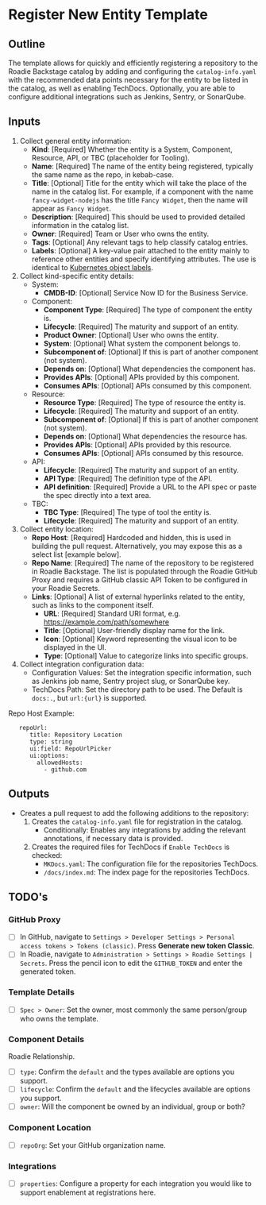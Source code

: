 # Register New Entity Template

## Outline
The template allows for quickly and efficiently registering a repository to the Roadie Backstage catalog by adding and configuring the `catalog-info.yaml` with the recommended data points necessary for the entity to be listed in the catalog, as well as enabling TechDocs. Optionally, you are able to configure additional integrations such as Jenkins, Sentry, or SonarQube.

## Inputs
1. Collect general entity information:
   - **Kind**: \[Required\] Whether the entity is a System, Component, Resource, API, or TBC (placeholder for Tooling).
   - **Name**: \[Required\] The name of the entity being registered, typically the same name as the repo, in kebab-case.
   - **Title**: \[Optional\] Title for the entity which will take the place of the name in the catalog list. For example, if a component with the name `fancy-widget-nodejs` has the title `Fancy Widget`, then the name will appear as `Fancy Widget`.
   - **Description**: \[Required\] This should be used to provided detailed information in the catalog list.
   - **Owner**: \[Required\] Team or User who owns the entity.
   - **Tags**: \[Optional\] Any relevant tags to help classify catalog entries.
   - **Labels**: \[Optional\] A key-value pair attached to the entity mainly to reference other entities and specify identifying attributes. The use is identical to [Kubernetes object labels](https://kubernetes.io/docs/concepts/overview/working-with-objects/labels/).
2. Collect kind-specific entity details:
   - System:
      - **CMDB-ID**: \[Optional\] Service Now ID for the Business Service.
   - Component:
      - **Component Type**: \[Required\] The type of component the entity is.
      - **Lifecycle**: \[Required\] The maturity and support of an entity.
      - **Product Owner**: \[Optional\] User who owns the entity.
      - **System**: \[Optional\] What system the component belongs to.
      - **Subcomponent of**: \[Optional\] If this is part of another component (not system).
      - **Depends on**: \[Optional\] What dependencies the component has.
      - **Provides APIs**: \[Optional\] APIs provided by this component.
      - **Consumes APIs**: \[Optional\] APIs consumed by this component.
   - Resource:
      - **Resource Type**: \[Required\] The type of resource the entity is.
      - **Lifecycle**: \[Required\] The maturity and support of an entity.
      - **Subcomponent of**: \[Optional\] If this is part of another component (not system).
      - **Depends on**: \[Optional\] What dependencies the resource has.
      - **Provides APIs**: \[Optional\] APIs provided by this resource.
      - **Consumes APIs**: \[Optional\] APIs consumed by this resource.
   - API:
      - **Lifecycle**: \[Required\] The maturity and support of an entity.
      - **API Type**: \[Required\] The definition type of the API.
      - **API definition**: \[Required\] Provide a URL to the API spec or paste the spec directly into a text area.
   - TBC:
      - **TBC Type**: \[Required\] The type of tool the entity is.
      - **Lifecycle**: \[Required\] The maturity and support of an entity.
2. Collect entity location:
   - **Repo Host**: \[Required\] Hardcoded and hidden, this is used in building the pull request. Alternatively, you may expose this as a select list [example below].
   - **Repo Name**: \[Required\] The name of the repository to be registered in Roadie Backstage. The list is populated through the Roadie GitHub Proxy and requires a GitHub classic API Token to be configured in your Roadie Secrets.
   - **Links**: \[Optional\] A list of external hyperlinks related to the entity, such as links to the component itself.
      - **URL**: \[Required\] Standard URI format, e.g. https://example.com/path/somewhere
      - **Title**: \[Optional\] User-friendly display name for the link.
      - **Icon**: \[Optional\] Keyword representing the visual icon to be displayed in the UI.
      - **Type**: \[Optional\] Value to categorize links into specific groups.
3. Collect integration configuration data:
   - Configuration Values: Set the integration specific information, such as Jenkins job name, Sentry project slug, or SonarQube key.
   - TechDocs Path: Set the directory path to be used. The Default is `docs:.`, but `url:{url}` is supported.

Repo Host Example:
```
   repoUrl:
      title: Repository Location
      type: string
      ui:field: RepoUrlPicker
      ui:options:
        allowedHosts:
          - github.com
```

## Outputs
- Creates a pull request to add the following additions to the repository:
  1. Creates the `catalog-info.yaml` file for registration in the catalog.
     - Conditionally: Enables any integrations by adding the relevant annotations, if necessary data is provided.
  2. Creates the required files for TechDocs if `Enable TechDocs` is checked:
     - `MKDocs.yaml`: The configuration file for the repositories TechDocs.
     - `/docs/index.md`: The index page for the repositories TechDocs.

## TODO's

### GitHub Proxy
- [ ] In GitHub, navigate to `Settings > Developer Settings > Personal access tokens > Tokens (classic)`. Press **Generate new token Classic**.
- [ ] In Roadie, navigate to `Administration > Settings > Roadie Settings | Secrets`. Press the pencil icon to edit the `GITHUB_TOKEN` and enter the generated token.

### Template Details
- [ ] `Spec > Owner`: Set the owner, most commonly the same person/group who owns the template.

### Component Details
Roadie Relationship.
- [ ] `type`: Confirm the `default` and the types available are options you support.
- [ ] `lifecycle`: Confirm the `default` and the lifecycles available are options you support.
- [ ] `owner`: Will the component be owned by an individual, group or both?

### Component Location
- [ ] `repoOrg`: Set your GitHub organization name.

### Integrations
- [ ] `properties`: Configure a property for each integration you would like to support enablement at registrations here.